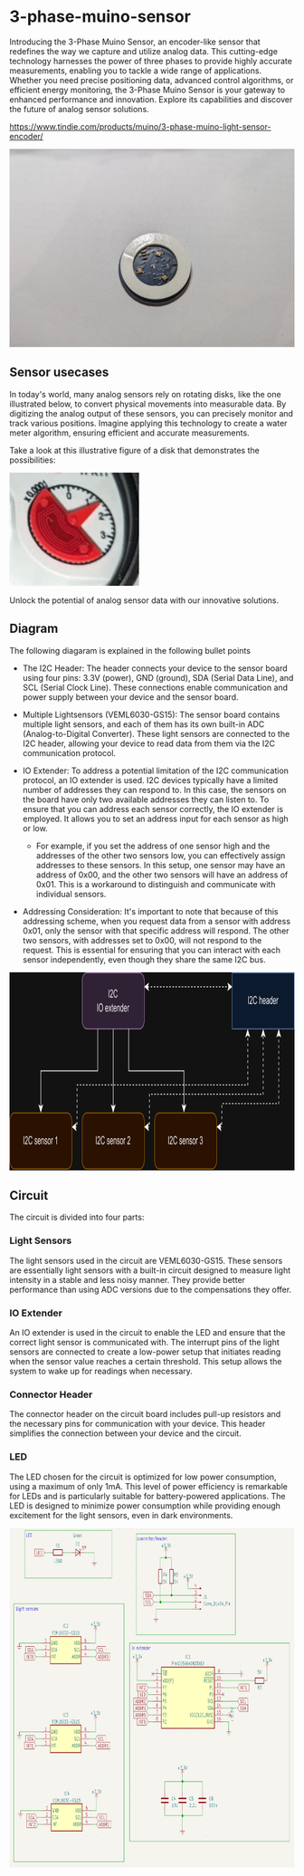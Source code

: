 # 3-phase-muino-sensor
Introducing the 3-Phase Muino Sensor, an encoder-like sensor that redefines the way we capture and utilize analog data. This cutting-edge technology harnesses the power of three phases to provide highly accurate measurements, enabling you to tackle a wide range of applications. Whether you need precise positioning data, advanced control algorithms, or efficient energy monitoring, the 3-Phase Muino Sensor is your gateway to enhanced performance and innovation. Explore its capabilities and discover the future of analog sensor solutions.

https://www.tindie.com/products/muino/3-phase-muino-light-sensor-encoder/

<img src="./img/circle_tape.png" alt="3 lightsensor sensor" height="350" class="center"/>

## Sensor usecases
In today's world, many analog sensors rely on rotating disks, like the one illustrated below, to convert physical movements into measurable data. By digitizing the analog output of these sensors, you can precisely monitor and track various positions. Imagine applying this technology to create a water meter algorithm, ensuring efficient and accurate measurements.

Take a look at this illustrative figure of a disk that demonstrates the possibilities:

<img src="./img/ring.jpg" alt="3 lightsensor sensor" height="200" class="center"/>

Unlock the potential of analog sensor data with our innovative solutions. 
## Diagram

The following diagaram is explained in the following bullet points

- The I2C Header: The header connects your device to the sensor board using four pins: 3.3V (power), GND (ground), SDA (Serial Data Line), and SCL (Serial Clock Line). These connections enable communication and power supply between your device and the sensor board.

- Multiple Lightsensors (VEML6030-GS15): The sensor board contains multiple light sensors, and each of them has its own built-in ADC (Analog-to-Digital Converter). These light sensors are connected to the I2C header, allowing your device to read data from them via the I2C communication protocol.

- IO Extender: To address a potential limitation of the I2C communication protocol, an IO extender is used. I2C devices typically have a limited number of addresses they can respond to. In this case, the sensors on the board have only two available addresses they can listen to. To ensure that you can address each sensor correctly, the IO extender is employed. It allows you to set an address input for each sensor as high or low.

  - For example, if you set the address of one sensor high and the addresses of the other two sensors low, you can effectively assign addresses to these sensors. In this setup, one sensor may have an address of 0x00, and the other two sensors will have an address of 0x01. This is a workaround to distinguish and communicate with individual sensors.

- Addressing Consideration: It's important to note that because of this addressing scheme, when you request data from a sensor with address 0x01, only the sensor with that specific address will respond. The other two sensors, with addresses set to 0x00, will not respond to the request. This is essential for ensuring that you can interact with each sensor independently, even though they share the same I2C bus.

<img src="./img/diagram.jpg" alt="3 lightsensor sensor" height="350" class="center"/>

## Circuit

The circuit is divided into four parts:

### Light Sensors

The light sensors used in the circuit are VEML6030-GS15. These sensors are essentially light sensors with a built-in circuit designed to measure light intensity in a stable and less noisy manner. They provide better performance than using ADC versions due to the compensations they offer.

### IO Extender

An IO extender is used in the circuit to enable the LED and ensure that the correct light sensor is communicated with. The interrupt pins of the light sensors are connected to create a low-power setup that initiates reading when the sensor value reaches a certain threshold. This setup allows the system to wake up for readings when necessary.

### Connector Header

The connector header on the circuit board includes pull-up resistors and the necessary pins for communication with your device. This header simplifies the connection between your device and the circuit.

### LED

The LED chosen for the circuit is optimized for low power consumption, using a maximum of only 1mA. This level of power efficiency is remarkable for LEDs and is particularly suitable for battery-powered applications. The LED is designed to minimize power consumption while providing enough excitement for the light sensors, even in dark environments.


<img src="./img/schematic.png" alt="3 lightsensor sensor" height="600" class="center"/>

